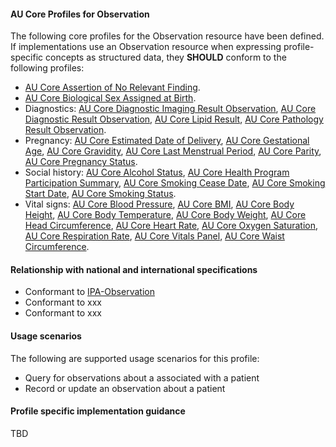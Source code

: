 #### AU Core Profiles for Observation
The following core profiles for the Observation resource have been defined. If implementations use an Observation resource when expressing profile-specific concepts as structured data, they **SHOULD** conform to the following profiles:

- [AU Core Assertion of No Relevant Finding](StructureDefinition-au-core-norelevantfinding.html).
- [AU Core Biological Sex Assigned at Birth](StructureDefinition-au-core-sexassignedatbirth.html).
- Diagnostics:
[AU Core Diagnostic Imaging Result Observation](StructureDefinition-au-core-diagnosticresult-imag.html),
[AU Core Diagnostic Result Observation](StructureDefinition-au-core-diagnosticresult.html),
[AU Core Lipid Result](StructureDefinition-au-core-lipid-result.html),
[AU Core Pathology Result Observation](StructureDefinition-au-core-diagnosticresult-path.html).
- Pregnancy:
[AU Core Estimated Date of Delivery](StructureDefinition-au-core-estimateddateofdelivery.html),
[AU Core Gestational Age](StructureDefinition-au-core-gestationalage.html),
[AU Core Gravidity](StructureDefinition-au-core-gravidity.html),
[AU Core Last Menstrual Period](StructureDefinition-au-core-lastmenstrualperiod.html),
[AU Core Parity](StructureDefinition-au-core-parity.html),
[AU Core Pregnancy Status](StructureDefinition-au-core-pregnancystatus.html).
- Social history:
[AU Core Alcohol Status](StructureDefinition-au-core-alcoholstatus.html),
[AU Core Health Program Participation Summary](StructureDefinition-au-core-healthprogramparticipation.html),
[AU Core Smoking Cease Date](StructureDefinition-au-core-smokingceasedate.html),
[AU Core Smoking Start Date](StructureDefinition-au-core-smokingstartdate.html),
[AU Core Smoking Status](StructureDefinition-au-core-smokingstatus.html).
- Vital signs: 
[AU Core Blood Pressure](StructureDefinition-au-core-bloodpressure.html),
[AU Core BMI](StructureDefinition-au-core-bmi.html),
[AU Core Body Height](StructureDefinition-au-core-bodyheight.html),
[AU Core Body Temperature](StructureDefinition-au-core-bodytemp.html),
[AU Core Body Weight](StructureDefinition-au-core-bodyweight.html),
[AU Core Head Circumference](StructureDefinition-au-core-headcircum.html),
[AU Core Heart Rate](StructureDefinition-au-core-heartrate.html),
[AU Core Oxygen Saturation](StructureDefinition-au-core-oxygensat.html),
[AU Core Respiration Rate](StructureDefinition-au-core-resprate.html),
[AU Core Vitals Panel](StructureDefinition-au-core-vitalspanel.html),
[AU Core Waist Circumference](StructureDefinition-au-core-waistcircum.html).


#### Relationship with national and international specifications
- Conformant to [IPA-Observation](https://build.fhir.org/ig/HL7/fhir-ipa/StructureDefinition-ipa-observation.html)
- Conformant to xxx
- Conformant to xxx


#### Usage scenarios

The following are supported usage scenarios for this profile:

- Query for observations about a associated with a patient
- Record or update an observation about a patient


#### Profile specific implementation guidance
TBD




